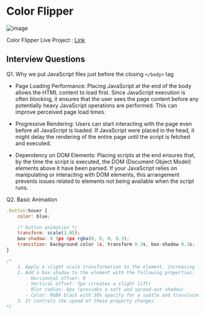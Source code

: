 # Color Flipper

![image](https://github.com/shahbazalamjobs/01-Javascript-Beginners-Project/assets/125631878/e33684a8-2d7b-4d1f-8308-bcdfa5bcd0ce)

Color Flipper Live Project : [Link](https://shahbazalamjobs.github.io/Colour-Flipper/)

## Interview Questions


Q1. Why we put JavaScript files just before the closing `</body>` tag

- Page Loading Performance: Placing JavaScript at the end of the body allows the HTML content to load first. Since JavaScript execution is often blocking, it ensures that the user sees the page content before any potentially heavy JavaScript operations are performed. This can improve perceived page load times.

- Progressive Rendering: Users can start interacting with the page even before all JavaScript is loaded. If JavaScript were placed in the head, it might delay the rendering of the entire page until the script is fetched and executed.

- Dependency on DOM Elements: Placing scripts at the end ensures that, by the time the script is executed, the DOM (Document Object Model) elements above it have been parsed. If your JavaScript relies on manipulating or interacting with DOM elements, this arrangement prevents issues related to elements not being available when the script runs.

Q2. Basic Animation 
```js
.button:hover {
    color: blue;

    /* button animation */
    transform: scale(1.05);
    box-shadow: 0 5px 8px rgba(0, 0, 0, 0.3);
    transition: background-color 1s, transform 0.3s, box-shadow 0.3s;
}

/*
    1. Apply a slight scale transformation to the element, increasing its size by 5% for zoom effect.
    2. Add a box shadow to the element with the following properties:
       - Horizontal offset: 0
       - Vertical offset: 5px (creates a slight lift)
       - Blur radius: 8px (provides a soft and spread-out shadow)
       - Color: RGBA black with 30% opacity for a subtle and translucent shadow effect.
    3. It controls the speed of these property changes
*/
```
